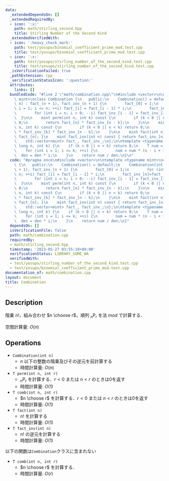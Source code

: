 ```yaml
---
data:
  _extendedDependsOn: []
  _extendedRequiredBy:
  - icon: ':x:'
    path: math/stirling_second.hpp
    title: Stirling Number of the Second Kind
  _extendedVerifiedWith:
  - icon: ':heavy_check_mark:'
    path: test/yosupo/binomial_coefficient_prime_mod.test.cpp
    title: test/yosupo/binomial_coefficient_prime_mod.test.cpp
  - icon: ':x:'
    path: test/yosupo/stirling_number_of_the_second_kind.test.cpp
    title: test/yosupo/stirling_number_of_the_second_kind.test.cpp
  _isVerificationFailed: true
  _pathExtension: cpp
  _verificationStatusIcon: ':question:'
  attributes:
    links: []
  bundledCode: "#line 2 \"math/combination.cpp\"\n#include <vector>\n\ntemplate <typename\
    \ mint>\nclass Combination {\n   public:\n    Combination() = default;\n    Combination(int\
    \ n) : fact_(n + 1), fact_inv_(n + 1) {\n        fact_[0] = 1;\n        for (int\
    \ i = 1; i <= n; ++i) fact_[i] = fact_[i - 1] * i;\n        fact_inv_[n]=fact_[n].inv();\n\
    \        for (int i = n; i > 0; --i) fact_inv_[i - 1] = fact_inv_[i] * i;\n  \
    \  }\n\n    mint perm(int n, int k) const {\n        if (k < 0 || n < k) return\
    \ 0;\n        return fact_[n] * fact_inv_[n - k];\n    }\n\n    mint comb(int\
    \ n, int k) const {\n        if (k < 0 || n < k) return 0;\n        return fact_[n]\
    \ * fact_inv_[k] * fact_inv_[n - k];\n    }\n\n    mint fact(int n) const { return\
    \ fact_[n]; }\n    mint fact_inv(int n) const { return fact_inv_[n]; }\n\n   private:\n\
    \    std::vector<mint> fact_, fact_inv_;\n};\n\ntemplate <typename T>\nT comb(long\
    \ long n, int k) {\n    if (k < 0 || n < k) return 0;\n    T num = 1, den = 1;\n\
    \    for (int i = 1; i <= k; ++i) {\n        num = num * (n - i + 1);\n      \
    \  den = den * i;\n    }\n    return num / den;\n}\n"
  code: "#pragma once\n#include <vector>\n\ntemplate <typename mint>\nclass Combination\
    \ {\n   public:\n    Combination() = default;\n    Combination(int n) : fact_(n\
    \ + 1), fact_inv_(n + 1) {\n        fact_[0] = 1;\n        for (int i = 1; i <=\
    \ n; ++i) fact_[i] = fact_[i - 1] * i;\n        fact_inv_[n]=fact_[n].inv();\n\
    \        for (int i = n; i > 0; --i) fact_inv_[i - 1] = fact_inv_[i] * i;\n  \
    \  }\n\n    mint perm(int n, int k) const {\n        if (k < 0 || n < k) return\
    \ 0;\n        return fact_[n] * fact_inv_[n - k];\n    }\n\n    mint comb(int\
    \ n, int k) const {\n        if (k < 0 || n < k) return 0;\n        return fact_[n]\
    \ * fact_inv_[k] * fact_inv_[n - k];\n    }\n\n    mint fact(int n) const { return\
    \ fact_[n]; }\n    mint fact_inv(int n) const { return fact_inv_[n]; }\n\n   private:\n\
    \    std::vector<mint> fact_, fact_inv_;\n};\n\ntemplate <typename T>\nT comb(long\
    \ long n, int k) {\n    if (k < 0 || n < k) return 0;\n    T num = 1, den = 1;\n\
    \    for (int i = 1; i <= k; ++i) {\n        num = num * (n - i + 1);\n      \
    \  den = den * i;\n    }\n    return num / den;\n}"
  dependsOn: []
  isVerificationFile: false
  path: math/combination.cpp
  requiredBy:
  - math/stirling_second.hpp
  timestamp: '2023-05-27 03:55:18+09:00'
  verificationStatus: LIBRARY_SOME_WA
  verifiedWith:
  - test/yosupo/stirling_number_of_the_second_kind.test.cpp
  - test/yosupo/binomial_coefficient_prime_mod.test.cpp
documentation_of: math/combination.cpp
layout: document
title: Combination
---
```


## Description

階乗 $n!$，組み合わせ $n \choose r$，順列 $_n \mathrm{P} _r$ を法 $mod$ で計算する．

空間計算量: $O(n)$

## Operations

- `Combination(int n)`
    - $n$ 以下の整数の階乗及びその逆元を前計算する
    - 時間計算量: $O(n)$
- `T perm(int n, int r)`
    - $_n \mathrm{P} _r$ を計算する．$r < 0$ または $n < r$ のときは0を返す
    - 時間計算量: $O(1)$
- `T comb(int n, int r)`
    - $n \choose r$ を計算する．$r < 0$ または $n < r$ のときは0を返す
    - 時間計算量: $O(1)$
- `T fact(int n)`
    - $n!$ を計算する
    - 時間計算量: $O(1)$
- `T fact_inv(int n)`
    - $n!$ の逆元を計算する
    - 時間計算量: $O(1)$

以下の関数は`Combination`クラスに含まれない

- `T comb(int n, int r)`
    - $n \choose r$ を計算する．
    - 時間計算量: $O(r)$